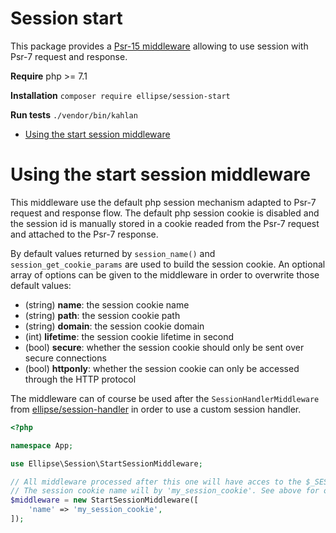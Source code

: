 # Session start

This package provides a [Psr-15 middleware](https://www.php-fig.org/psr/psr-15/) allowing to use session with Psr-7 request and response.

**Require** php >= 7.1

**Installation** `composer require ellipse/session-start`

**Run tests** `./vendor/bin/kahlan`

- [Using the start session middleware](#using-the-start-session-middleware)

# Using the start session middleware

This middleware use the default php session mechanism adapted to Psr-7 request and response flow. The default php session cookie is disabled and the session id is manually stored in a cookie readed from the Psr-7 request and attached to the Psr-7 response.

By default values returned by `session_name()` and `session_get_cookie_params` are used to build the session cookie. An optional array of options can be given to the middleware in order to overwrite those default values:

- (string) **name**: the session cookie name
- (string) **path**: the session cookie path
- (string) **domain**: the session cookie domain
- (int) **lifetime**: the session cookie lifetime in second
- (bool) **secure**: whether the session cookie should only be sent over secure connections
- (bool) **httponly**: whether the session cookie can only be accessed through the HTTP protocol

The middleware can of course be used after the `SessionHandlerMiddleware` from [ellipse/session-handler](https://github.com/ellipsephp/session-handler) in order to use a custom session handler.

```php
<?php

namespace App;

use Ellipse\Session\StartSessionMiddleware;

// All middleware processed after this one will have acces to the $_SESSION data.
// The session cookie name will by 'my_session_cookie'. See above for other options.
$middleware = new StartSessionMiddleware([
    'name' => 'my_session_cookie',
]);
```
